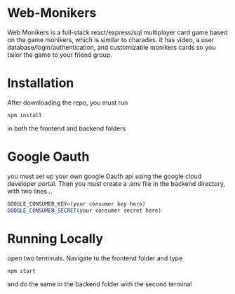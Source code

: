 # Web-Monikers

Web Monikers is a full-stack react/express/sql multiplayer card game based on the game monikers, which is similar to charades. It has video, a user database/login/authentication, and customizable monikers cards so you tailor the game to your friend group.

# Installation

After downloading the repo, you must run

```
npm install
```

in both the frontend and backend folders

# Google Oauth

you must set up your own google Oauth api using the google cloud developer portal. Then you must create a .env file in the backend directory, with two lines...

```js
GOOGLE_CONSUMER_KEY=(your consumer key here)
GOOGLE_CONSUMER_SECRET(your consumer secret here)
```

# Running Locally

open two terminals. Navigate to the frontend folder and type 

```
npm start
```

and do the same in the backend folder with the second terminal
